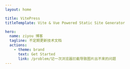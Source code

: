 ```yaml
---
layout: home

title: VitePress
titleTemplate: Vite & Vue Powered Static Site Generator

hero:
  name: ziyou 博客
  tagline: 不定期更新技术文档
  actions:
    - theme: brand
      text: Get Started
      link: /problem/记一次浏览器拦截导致图片出不来的问题
---
```

